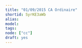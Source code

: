 ```yaml
---
title: "01/09/2015 CA Ordinaire"
shortid: SyrKE3aWb
alias:
model:
tags:
node: ["cc"]
draft: yes
---
```

